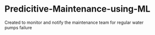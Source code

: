 # Predicitive-Maintenance-using-ML

Created to monitor and notify the maintenance team for regular water pumps failure

